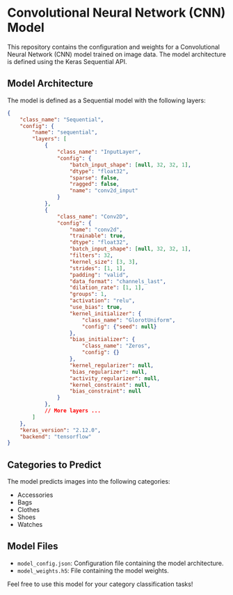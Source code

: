# Convolutional Neural Network (CNN) Model

This repository contains the configuration and weights for a Convolutional Neural Network (CNN) model trained on image data. The model architecture is defined using the Keras Sequential API.

## Model Architecture

The model is defined as a Sequential model with the following layers:

```json
{
    "class_name": "Sequential",
    "config": {
        "name": "sequential",
        "layers": [
            {
                "class_name": "InputLayer",
                "config": {
                    "batch_input_shape": [null, 32, 32, 1],
                    "dtype": "float32",
                    "sparse": false,
                    "ragged": false,
                    "name": "conv2d_input"
                }
            },
            {
                "class_name": "Conv2D",
                "config": {
                    "name": "conv2d",
                    "trainable": true,
                    "dtype": "float32",
                    "batch_input_shape": [null, 32, 32, 1],
                    "filters": 32,
                    "kernel_size": [3, 3],
                    "strides": [1, 1],
                    "padding": "valid",
                    "data_format": "channels_last",
                    "dilation_rate": [1, 1],
                    "groups": 1,
                    "activation": "relu",
                    "use_bias": true,
                    "kernel_initializer": {
                        "class_name": "GlorotUniform",
                        "config": {"seed": null}
                    },
                    "bias_initializer": {
                        "class_name": "Zeros",
                        "config": {}
                    },
                    "kernel_regularizer": null,
                    "bias_regularizer": null,
                    "activity_regularizer": null,
                    "kernel_constraint": null,
                    "bias_constraint": null
                }
            },
            // More layers ...
        ]
    },
    "keras_version": "2.12.0",
    "backend": "tensorflow"
}
```

## Categories to Predict

The model predicts images into the following categories:
- Accessories
- Bags
- Clothes
- Shoes
- Watches


## Model Files

- `model_config.json`: Configuration file containing the model architecture.
- `model_weights.h5`: File containing the model weights.


Feel free to use this model for your category classification tasks!